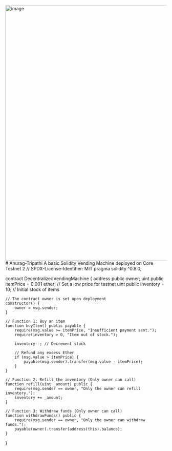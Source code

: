 <img width="1906" height="796" alt="image" src="https://github.com/user-attachments/assets/973f2898-27c0-41c0-9aa4-540b9add1f81" /># Anurag-Tripathi
A basic Solidity Vending Machine deployed on Core Testnet 2
// SPDX-License-Identifier: MIT
pragma solidity ^0.8.0;

contract DecentralizedVendingMachine {
    address public owner;
    uint public itemPrice = 0.001 ether; // Set a low price for testnet
    uint public inventory = 10; // Initial stock of items

    // The contract owner is set upon deployment
    constructor() {
        owner = msg.sender;
    }

    // Function 1: Buy an item
    function buyItem() public payable {
        require(msg.value >= itemPrice, "Insufficient payment sent.");
        require(inventory > 0, "Item out of stock.");

        inventory--; // Decrement stock

        // Refund any excess Ether
        if (msg.value > itemPrice) {
            payable(msg.sender).transfer(msg.value - itemPrice);
        }
    }

    // Function 2: Refill the inventory (Only owner can call)
    function refill(uint _amount) public {
        require(msg.sender == owner, "Only the owner can refill inventory.");
        inventory += _amount;
    }

    // Function 3: Withdraw funds (Only owner can call)
    function withdrawFunds() public {
        require(msg.sender == owner, "Only the owner can withdraw funds.");
        payable(owner).transfer(address(this).balance);
    }
}
